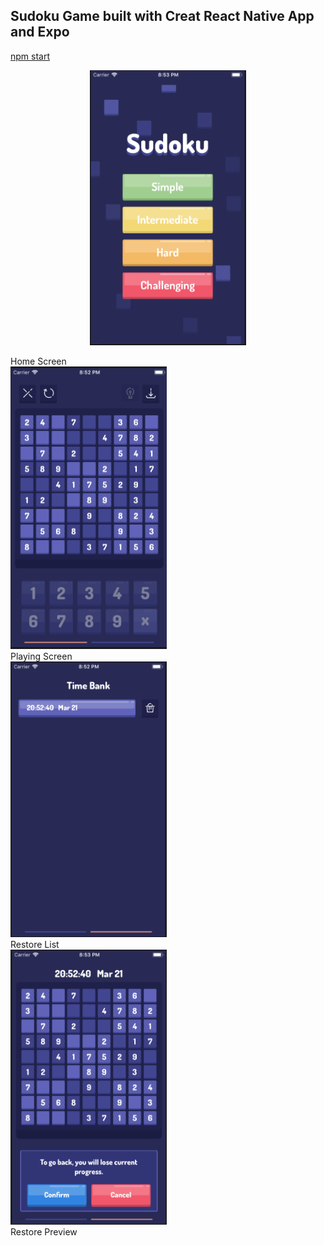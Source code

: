 ## Sudoku Game built with Creat React Native App and Expo

[npm start](#npm-start)

<p align="center">
  <img src="https://github.com/ykzhukian/sudokuapp/blob/master/assets/img/home-screen.png" width="250"/>
	<div>Home Screen</div>
  <img src="https://github.com/ykzhukian/sudokuapp/blob/master/assets/img/playing.png" width="250"/>
  <div>Playing Screen</div>
  <img src="https://github.com/ykzhukian/sudokuapp/blob/master/assets/img/restore-list.png" width="250"/>
  <div>Restore List</div>
  <img src="https://github.com/ykzhukian/sudokuapp/blob/master/assets/img/restore.png" width="250"/>
  <div>Restore Preview</div>
</p>